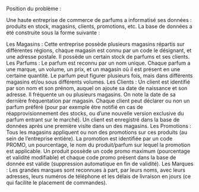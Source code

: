 Position du problème :

Une haute entreprise de commerce de parfums a informatisé ses données : produits en stock, magasins, clients, promotions, etc. La base de données a été construite sous la forme suivante :

  Les Magasins :
  Cette entreprise possède plusieurs magasins répartis sur différentes régions, chaque magasin est connu par un code le désignant, et une adresse postale. Il possède un certain stock de parfums et ses clients. 
  Les Parfums :
Le parfum est reconnu par un nom unique. Chaque parfum a une marque, un volume, un prix, et un magasin où il est présent en une certaine quantité. Le parfum peut figurer plusieurs fois, mais dans différents magasins et/ou sous différents volumes. 
  Les Clients :
Un client est identifié par son nom et son prénom, auquel on ajoute sa date de naissance et son adresse. Il fréquente un ou plusieurs magasins. On note la date de sa dernière fréquentation par magasin. Chaque client peut déclarer ou non un parfum préféré (pour par exemple être notifié en cas de réapprovisionnement des stocks, ou d’une nouvelle version exclusive du parfum entrant sur le marché). Un client est enregistré dans la base de données après une première visite dans un des magasins.
  Les Promotions :
Tous les magasins appliquent ou non des promotions sur ces produits (au sein de l’entreprise entière). La promotion est identifiée par un code PROMO, un pourcentage, le nom du produit/parfum sur lequel la promotion est applicable. Un produit possède un code promo maximum (pourcentage et validité modifiable) et chaque code promo présent dans la base de donnée est valide (suppression automatique en fin de validité).
  Les Marques :
Les grandes marques sont reconnues à part, par leurs noms, avec leurs adresses, leurs numéros de téléphone et les délais de livraison en jours (ce qui facilite le placement de commandes).
